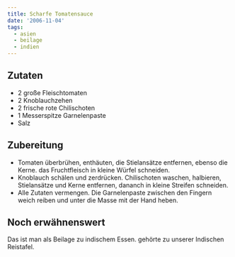 ```yaml
---
title: Scharfe Tomatensauce
date: '2006-11-04'
tags:
  - asien
  - beilage
  - indien
---
```


## Zutaten

- 2 große Fleischtomaten
- 2 Knoblauchzehen
- 2 frische rote Chilischoten
- 1 Messerspitze Garnelenpaste
- Salz

## Zubereitung

- Tomaten überbrühen, enthäuten, die Stielansätze entfernen, ebenso die Kerne. das Fruchtfleisch in kleine Würfel schneiden.
- Knoblauch schälen und zerdrücken. Chilischoten waschen, halbieren, Stielansätze und Kerne entfernen, dananch in kleine Streifen schneiden.
- Alle Zutaten vermengen. Die Garnelenpaste zwischen den Fingern weich reiben und unter die Masse mit der Hand heben.

## Noch erwähnenswert

Das ist man als Beilage zu indischem Essen. gehörte zu unserer Indischen Reistafel.
